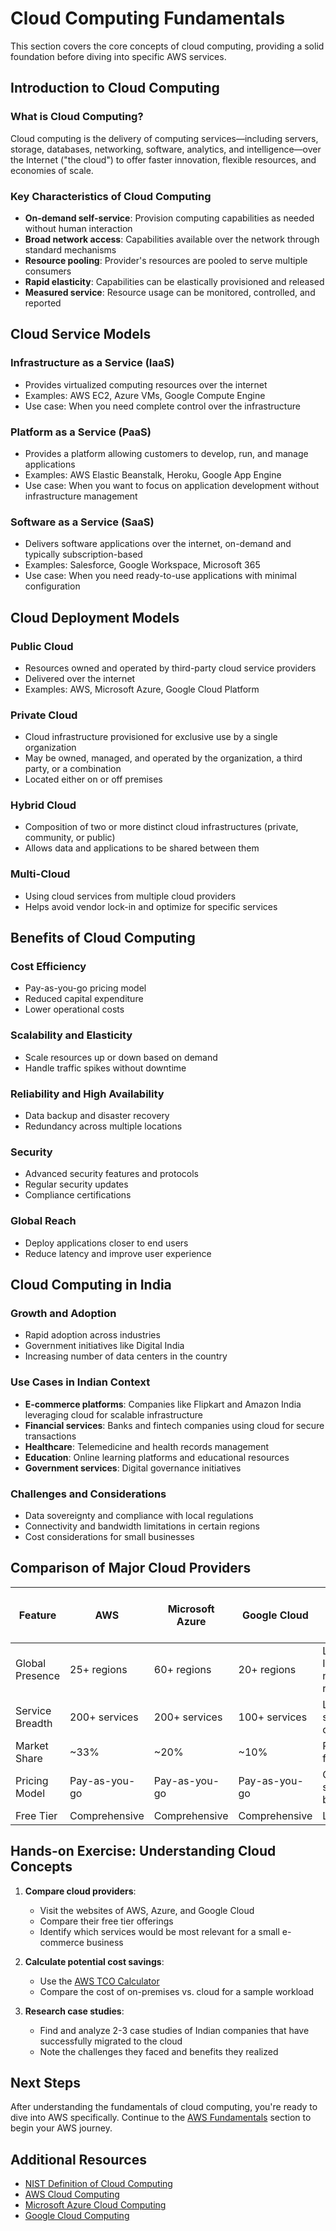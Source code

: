 # Cloud Computing Fundamentals

This section covers the core concepts of cloud computing, providing a solid foundation before diving into specific AWS services.

## Introduction to Cloud Computing

### What is Cloud Computing?

Cloud computing is the delivery of computing services—including servers, storage, databases, networking, software, analytics, and intelligence—over the Internet ("the cloud") to offer faster innovation, flexible resources, and economies of scale.

### Key Characteristics of Cloud Computing

- **On-demand self-service**: Provision computing capabilities as needed without human interaction
- **Broad network access**: Capabilities available over the network through standard mechanisms
- **Resource pooling**: Provider's resources are pooled to serve multiple consumers
- **Rapid elasticity**: Capabilities can be elastically provisioned and released
- **Measured service**: Resource usage can be monitored, controlled, and reported

## Cloud Service Models

### Infrastructure as a Service (IaaS)

- Provides virtualized computing resources over the internet
- Examples: AWS EC2, Azure VMs, Google Compute Engine
- Use case: When you need complete control over the infrastructure

### Platform as a Service (PaaS)

- Provides a platform allowing customers to develop, run, and manage applications
- Examples: AWS Elastic Beanstalk, Heroku, Google App Engine
- Use case: When you want to focus on application development without infrastructure management

### Software as a Service (SaaS)

- Delivers software applications over the internet, on-demand and typically subscription-based
- Examples: Salesforce, Google Workspace, Microsoft 365
- Use case: When you need ready-to-use applications with minimal configuration

## Cloud Deployment Models

### Public Cloud

- Resources owned and operated by third-party cloud service providers
- Delivered over the internet
- Examples: AWS, Microsoft Azure, Google Cloud Platform

### Private Cloud

- Cloud infrastructure provisioned for exclusive use by a single organization
- May be owned, managed, and operated by the organization, a third party, or a combination
- Located either on or off premises

### Hybrid Cloud

- Composition of two or more distinct cloud infrastructures (private, community, or public)
- Allows data and applications to be shared between them

### Multi-Cloud

- Using cloud services from multiple cloud providers
- Helps avoid vendor lock-in and optimize for specific services

## Benefits of Cloud Computing

### Cost Efficiency

- Pay-as-you-go pricing model
- Reduced capital expenditure
- Lower operational costs

### Scalability and Elasticity

- Scale resources up or down based on demand
- Handle traffic spikes without downtime

### Reliability and High Availability

- Data backup and disaster recovery
- Redundancy across multiple locations

### Security

- Advanced security features and protocols
- Regular security updates
- Compliance certifications

### Global Reach

- Deploy applications closer to end users
- Reduce latency and improve user experience

## Cloud Computing in India

### Growth and Adoption

- Rapid adoption across industries
- Government initiatives like Digital India
- Increasing number of data centers in the country

### Use Cases in Indian Context

- **E-commerce platforms**: Companies like Flipkart and Amazon India leveraging cloud for scalable infrastructure
- **Financial services**: Banks and fintech companies using cloud for secure transactions
- **Healthcare**: Telemedicine and health records management
- **Education**: Online learning platforms and educational resources
- **Government services**: Digital governance initiatives

### Challenges and Considerations

- Data sovereignty and compliance with local regulations
- Connectivity and bandwidth limitations in certain regions
- Cost considerations for small businesses

## Comparison of Major Cloud Providers

| Feature | AWS | Microsoft Azure | Google Cloud | Indian Providers (ESDS, Ctrl S) |
|---------|-----|----------------|--------------|--------------------------------|
| Global Presence | 25+ regions | 60+ regions | 20+ regions | Limited to India and nearby regions |
| Service Breadth | 200+ services | 200+ services | 100+ services | Limited service offerings |
| Market Share | ~33% | ~20% | ~10% | Regional focus |
| Pricing Model | Pay-as-you-go | Pay-as-you-go | Pay-as-you-go | Often subscription-based |
| Free Tier | Comprehensive | Comprehensive | Comprehensive | Limited |

## Hands-on Exercise: Understanding Cloud Concepts

1. **Compare cloud providers**:
   - Visit the websites of AWS, Azure, and Google Cloud
   - Compare their free tier offerings
   - Identify which services would be most relevant for a small e-commerce business

2. **Calculate potential cost savings**:
   - Use the [AWS TCO Calculator](https://aws.amazon.com/tco-calculator/)
   - Compare the cost of on-premises vs. cloud for a sample workload

3. **Research case studies**:
   - Find and analyze 2-3 case studies of Indian companies that have successfully migrated to the cloud
   - Note the challenges they faced and benefits they realized

## Next Steps

After understanding the fundamentals of cloud computing, you're ready to dive into AWS specifically. Continue to the [AWS Fundamentals](../02-aws-fundamentals/README.md) section to begin your AWS journey.

## Additional Resources

- [NIST Definition of Cloud Computing](https://nvlpubs.nist.gov/nistpubs/Legacy/SP/nistspecialpublication800-145.pdf)
- [AWS Cloud Computing](https://aws.amazon.com/what-is-cloud-computing/)
- [Microsoft Azure Cloud Computing](https://azure.microsoft.com/en-us/overview/what-is-cloud-computing/)
- [Google Cloud Computing](https://cloud.google.com/learn/what-is-cloud-computing)